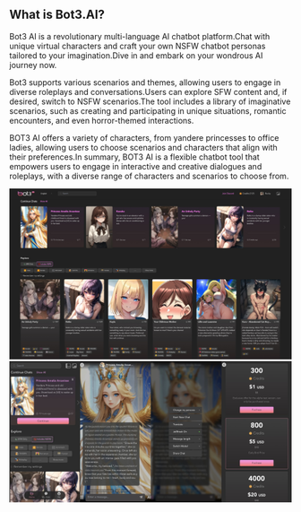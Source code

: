 ## What is Bot3.AI?
Bot3 AI is a revolutionary multi-language AI chatbot platform.Chat with unique virtual characters and craft your own NSFW chatbot personas tailored to your imagination.Dive in and embark on your wondrous AI journey now.

Bot3 supports various scenarios and themes, allowing users to engage in diverse roleplays and conversations.Users can explore SFW content and, if desired, switch to NSFW scenarios.The tool includes a library of imaginative scenarios, such as creating and participating in unique situations, romantic encounters, and even horror-themed interactions.

BOT3 AI offers a variety of characters, from yandere princesses to office ladies, allowing users to choose scenarios and characters that align with their preferences.In summary, BOT3 AI is a flexible chatbot tool that empowers users to engage in interactive and creative dialogues and roleplays, with a diverse range of characters and scenarios to choose from.

![Bot3ai_Web](images/Bot3ai_Web.jpg)
![Bot3ai_mobile](images/Bot3ai_mobile.jpg)
